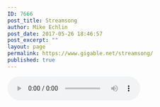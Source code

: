 ```yaml
---
ID: 7666
post_title: Streamsong
author: Mike Echlin
post_date: 2017-05-26 18:46:57
post_excerpt: ""
layout: page
permalink: https://www.gigable.net/streamsong/
published: true
---
```

<script>
var queryString= window.location.search;
queryString = queryString.substring(2);
</script>

<audio controls="controls">
<source src="queryString" type="audio/mp3" />
<!-- Fallback for older browsers -->
Your browser doesn't support html5 audio
</audio>